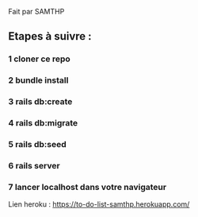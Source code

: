 Fait par SAMTHP

## Etapes à suivre :

### 1 cloner ce repo
### 2 bundle install
### 3 rails db:create
### 4 rails db:migrate
### 5 rails db:seed
### 6 rails server
### 7 lancer localhost dans votre navigateur

Lien heroku : https://to-do-list-samthp.herokuapp.com/
